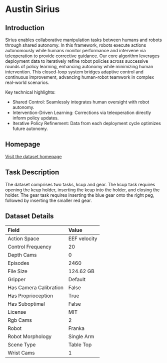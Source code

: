 # Austin Sirius


## Introduction

Sirius enables collaborative manipulation tasks between humans and robots through shared autonomy. 
In this framework, robots execute actions autonomously while humans monitor performance and intervene via teleoperation to provide corrective guidance. 
Our core algorithm leverages deployment data to iteratively refine robot policies across successive rounds of policy learning, 
enhancing autonomy while minimizing human intervention. This closed-loop system bridges adaptive control and continuous improvement, 
advancing human-robot teamwork in complex real-world scenarios.

Key technical highlights:
- Shared Control: Seamlessly integrates human oversight with robot autonomy.
- Intervention-Driven Learning: Corrections via teleoperation directly inform policy updates.
- Iterative Policy Refinement: Data from each deployment cycle optimizes future autonomy.



## Homepage

[Visit the dataset homepage](https://ut-austin-rpl.github.io/sirius/)


## Task Description

The dataset comprises two tasks, kcup and gear. The kcup task requires opening the kcup holder, inserting the kcup into the holder, and closing the holder. The gear task requires inserting the blue gear onto the right peg, followed by inserting the smaller red gear.


## Dataset Details

| Field                            | Value                    |
|:---------------------------------|:-------------------------|
| Action Space                     | EEF velocity           |
| Control Frequency                     | 20           |
| Depth Cams                     | 0           |
| Episodes                     | 2460           |
| File Size                     |  124.62 GB           |
| Gripper                     | Default           |
| Has Camera Calibration                     | False           |
| Has Proprioception                     | True           |
| Has Suboptimal                     | False           |
| License                     | MIT           |
| Rgb Cams                     | 2           |
| Robot                     | Franka           |
| Robot Morphology                     | Single Arm           |
| Scene Type                     | Table Top           |
| Wrist Cams                     | 1           |


